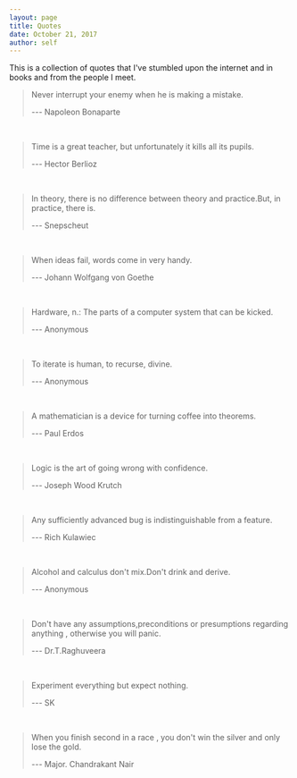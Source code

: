 ```yaml
---
layout: page
title: Quotes
date: October 21, 2017
author: self
---
```


This is a collection of quotes that I've stumbled upon the internet and in books and from the people I meet.

> Never interrupt your enemy when he is making a mistake.
>
> --- Napoleon Bonaparte

<br/>

> Time is a great teacher, but unfortunately it kills all its pupils.
>
> --- Hector Berlioz

<br/>

> In theory, there is no difference between theory and practice.But, in practice, there is. 
>
> --- Snepscheut

<br/>

> When ideas fail, words come in very handy.
>
> --- Johann Wolfgang von Goethe

<br/>

> Hardware, n.: The parts of a computer system that can be kicked.
>
> --- Anonymous

<br/>

> To iterate is human, to recurse, divine.
>
> --- Anonymous

<br/>

> A mathematician is a device for turning coffee into theorems.
>
> --- Paul Erdos

<br/>

> Logic is the art of going wrong with confidence.
>
> --- Joseph Wood Krutch

<br/>

> Any sufficiently advanced bug is indistinguishable from a feature.
>
> --- Rich Kulawiec

<br/>

> Alcohol and calculus don't mix.Don't drink and derive.
>
> --- Anonymous

<br/>

> Don't have any assumptions,preconditions or presumptions regarding anything , otherwise you will panic.
>
> --- Dr.T.Raghuveera

<br/>

> Experiment everything but expect nothing.
>
> --- SK

<br/>

> When you finish second in a race , you don't win the silver and only lose the gold.
>
> --- Major. Chandrakant Nair
